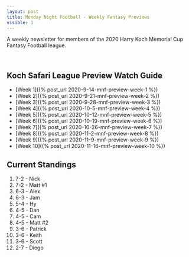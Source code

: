 ```yaml
---
layout: post
title: Monday Night Football - Weekly Fantasy Previews
visible: 1
---
```


A weekly newsletter for members of the 2020 Harry Koch Memorial Cup Fantasy Football league.

<br/>

## Koch Safari League Preview Watch Guide
- [Week 1]({% post_url 2020-9-14-mnf-preview-week-1 %})
- [Week 2]({% post_url 2020-9-21-mnf-preview-week-2 %})
- [Week 3]({% post_url 2020-9-28-mnf-preview-week-3 %})
- [Week 4]({% post_url 2020-10-5-mnf-preview-week-4 %})
- [Week 5]({% post_url 2020-10-12-mnf-preview-week-5 %})
- [Week 6]({% post_url 2020-10-19-mnf-preview-week-6 %})
- [Week 7]({% post_url 2020-10-26-mnf-preview-week-7 %})
- [Week 8]({% post_url 2020-11-2-mnf-preview-week-8 %})
- [Week 9]({% post_url 2020-11-9-mnf-preview-week-9 %})
- [Week 10]({% post_url 2020-11-16-mnf-preview-week-10 %})

## Current Standings
1. 7-2 - Nick
2. 7-2 - Matt #1
3. 6-3 - Alex
4. 6-3 - Jam
5. 5-4 - Hy
6. 4-5 - Dan
7. 4-5 - Cam
8. 4-5 - Matt #2
9. 3-6 - Patrick
10. 3-6 - Keith
11. 3-6 - Scott
12. 2-7 - Diego

